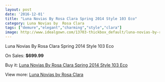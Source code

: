 ```yaml
---
layout: post
date: '2016-12-01'
title: "Luna Novias By Rosa Clara Spring 2014 Style 103 Eco"
category: Luna Novias by  Rosa Clara
tags: ["demure","elegant","charming","style","clara"]
image: http://www.idealgown.com/13703-thickbox_default/luna-novias-by-rosa-clara-spring-2014-style-103-eco.jpg
---
```

Luna Novias By Rosa Clara Spring 2014 Style 103 Eco

On Sales: **$699.99**
<a href="https://www.idealgown.com/en/luna-novias-by-rosa-clara/5506-luna-novias-by-rosa-clara-spring-2014-style-103-eco.html"><amp-img layout="responsive" width="600" height="600" src="//www.idealgown.com/13703-thickbox_default/luna-novias-by-rosa-clara-spring-2014-style-103-eco.jpg" alt="Luna Novias By Rosa Clara Spring 2014 Style 103 Eco 0" /></a>

Buy it: [Luna Novias By Rosa Clara Spring 2014 Style 103 Eco](https://www.idealgown.com/en/luna-novias-by-rosa-clara/5506-luna-novias-by-rosa-clara-spring-2014-style-103-eco.html "Luna Novias By Rosa Clara Spring 2014 Style 103 Eco")

View more: [Luna Novias by  Rosa Clara](https://www.idealgown.com/en/81-luna-novias-by--rosa-clara "Luna Novias by  Rosa Clara")